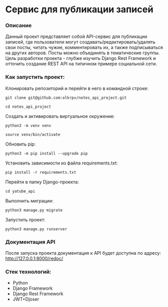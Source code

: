 # Сервис для публикации записей

### Описание
Данный проект представляет собой API-сервис для публикации записей, где пользователи могут создавать/редактировать/удалять свои посты, читать чужие, комментировать их, а также подписываться на других авторов.
Посты можно объединять в тематические группы.
Цель разработки проекта - глубже изучить Django Rest Framework и отточить создание REST API на типичном примере социальной сети.

### Как запустить проект:

Клонировать репозиторий и перейти в него в командной строке:

```
git clone git@github.com:olkrpv/notes_api_project.git
```

```
cd notes_api_project
```

Cоздать и активировать виртуальное окружение:

```
python3 -m venv venv
```

```
source venv/bin/activate
```

Обновить pip:
```
python3 -m pip install --upgrade pip
```

Установить зависимости из файла requirements.txt:

```
pip install -r requirements.txt
```

Перейти в папку Django-проекта:

```
cd yatube_api
```

Выполнить миграции:

```
python3 manage.py migrate
```

Запустить проект:

```
python3 manage.py runserver
```

### Документация API
После запуска проекта документация к API будет доступна по адресу:
http://127.0.0.1:8000/redoc/

### Стек технологий:
- Python
- Django Framework
- Django Rest Framework
- JWT+Djoser
